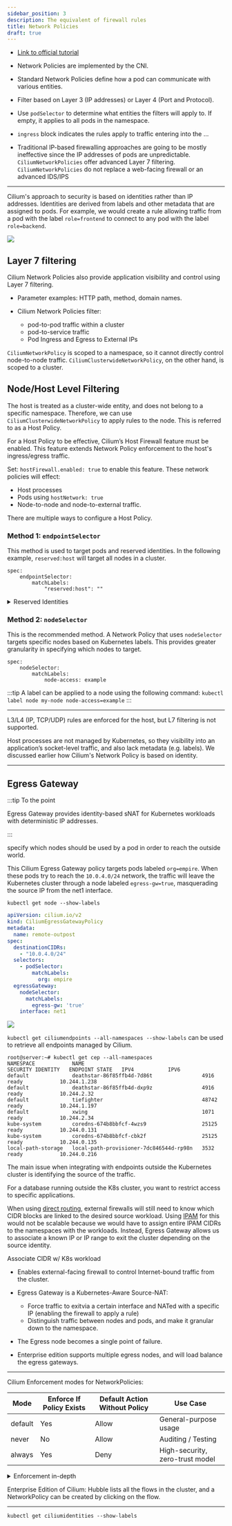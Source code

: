 ```yaml
---
sidebar_position: 3
description: The equivalent of firewall rules
title: Network Policies
draft: true
---
```


- [Link to official tutorial](https://editor.cilium.io/)


- Network Policies are implemented by the CNI.
- Standard Network Policies define how a pod can communicate with various entities.
- Filter based on Layer 3 (IP addresses) or Layer 4 (Port and Protocol).
- Use `podSelector` to determine what entities the filters will apply to. If empty, it applies to all pods in the namespace.
- `ingress` block indicates the rules apply to traffic entering into the ...
- Traditional IP-based firewalling approaches are going to be mostly ineffective since the IP addresses of pods are unpredictable.
`CiliumNetworkPolicies` offer advanced Layer 7 filtering.
`CiliumNetworkPolicies` do not replace a web-facing firewall or an advanced IDS/IPS

---

Cilium's approach to security is based on identities rather than IP addresses.
Identities are derived from labels and other metadata that are assigned to pods.
For example, we would create a rule allowing traffic from a pod with the label `role=frontend` to connect to any pod with the label `role=backend`.

![](https://play.instruqt.com/assets/tracks/ucdsyxm1sfzh/c8aefb5236f2b02b7c3d775ae88d8539/assets/identity_store.png)

## Layer 7 filtering
Cilium Network Policies also provide application visibility and control using Layer 7 filtering.
- Parameter examples: HTTP path, method, domain names.

- Cilium Network Policies filter: 
    - pod-to-pod traffic within a cluster
    - pod-to-service traffic
    - Pod Ingress and Egress to External IPs

`CiliumNetworkPolicy` is scoped to a namespace, so it cannot directly control node-to-node traffic.
`CiliumClusterwideNetworkPolicy`, on the other hand, is scoped to a cluster.

## Node/Host Level Filtering
The host is treated as a cluster-wide entity, and does not belong to a specific namespace.
Therefore, we can use `CiliumClusterwideNetworkPolicy` to apply rules to the node.
This is referred to as a Host Policy.

For a Host Policy to be effective, Cilium’s Host Firewall feature must be enabled. This feature extends Network Policy enforcement to the host's ingress/egress traffic.

Set: `hostFirewall.enabled: true` to enable this feature.
These network policies will effect:
- Host processes
- Pods using `hostNetwork: true`
- Node-to-node and node-to-external traffic.

There are multiple ways to configure a Host Policy.

### Method 1: `endpointSelector`

This method is used to target pods and reserved identities. In the following example, `reserved:host` will target all nodes in a cluster.

```
spec:
    endpointSelector:
        matchLabels:
            "reserved:host": ""
```

<details>
<summary> Reserved Identities </summary>

Reserved Identities are especially useful when no Kubernetes label exists for the traffic source.

| Identity       | Description                                                                                                          |
|----------------|----------------------------------------------------------------------------------------------------------------------|
| world          | All traffic from or to outside the cluster                                                                           |
| cluster        | Internal cluster traffic between pods that are managed by Cilium                                                    |
| kube-apiserver | Allow or restrict traffic to/from the control plane                                                                  |
| host           | Matches traffic to/from the host, rather than a pod. This applies to all nodes in the cluster.                      |
| unmanaged      | Matches endpoints not managed by Cilium                                                                              |
| remote-node    | Node IPs of other Cilium-managed nodes; helpful for securing node-to-node traffic when using encrypted tunneling.   |

Reserved Identities are best used in `fromEntities` / `toEntities`, e.g.:

```
ingress:
- fromEntities:
  - world
```

</details>

### Method 2: `nodeSelector`
This is the recommended method. A Network Policy that uses `nodeSelector` targets specific nodes based on Kubernetes labels. This provides greater granularity in specifying which nodes to target.

```
spec:
    nodeSelector:
        matchLabels:
            node-access: example
```

:::tip
A label can be applied to a node using the following command: `kubectl label node my-node node-access=example`
:::

---

L3/L4 (IP, TCP/UDP) rules are enforced for the host, but L7 filtering is not supported.

Host processes are not managed by Kubernetes, so they visibility into an application’s socket-level traffic, and also lack metadata (e.g. labels). We discussed earlier how Cilium's Network Policy is based on identity.


---

## Egress Gateway
:::tip To the point

Egress Gateway provides identity-based sNAT for Kubernetes workloads with deterministic IP addresses.

:::

specify which nodes should be used by a pod in order to reach the outside world.


This Cilium Egress Gateway policy targets pods labeled `org=empire`.
When these pods try to reach the `10.0.4.0/24` network, the traffic will leave the Kubernetes cluster through a node labeled `egress-gw=true`, masquerading the source IP from the net1 interface.

```
kubectl get node --show-labels
```


```yaml
apiVersion: cilium.io/v2
kind: CiliumEgressGatewayPolicy
metadata:
  name: remote-outpost
spec:
  destinationCIDRs:
    - "10.0.4.0/24"
  selectors:
    - podSelector:
        matchLabels:
          org: empire
  egressGateway:
    nodeSelector:
      matchLabels:
        egress-gw: 'true'
    interface: net1
```



![](https://play.instruqt.com/assets/tracks/ylhikjm5qpjv/2c3d646c3afa919249c23a457a5248da/assets/egress_gw_schema.png)

`kubectl get ciliumendpoints --all-namespaces --show-labels` can be used to retrieve all endpoints managed by Cilium.

```
root@server:~# kubectl get cep --all-namespaces
NAMESPACE            NAME                                      SECURITY IDENTITY   ENDPOINT STATE   IPV4           IPV6
default              deathstar-86f85ffb4d-7d86t                4916                ready            10.244.1.238   
default              deathstar-86f85ffb4d-dxp9z                4916                ready            10.244.2.32    
default              tiefighter                                48742               ready            10.244.1.197   
default              xwing                                     1071                ready            10.244.2.34    
kube-system          coredns-674b8bbfcf-4wzs9                  25125               ready            10.244.0.131   
kube-system          coredns-674b8bbfcf-cbk2f                  25125               ready            10.244.0.135   
local-path-storage   local-path-provisioner-7dc846544d-rp98n   3532                ready            10.244.0.216   
```

The main issue when integrating with endpoints outside the Kubernetes cluster is identifying the source of the traffic.

For a database running outside the K8s cluster, you want to restrict access to specific applications.

When using [direct routing](./routing.md#2-native--direct-routing), external firewalls will still need to know which CIDR blocks are linked to the desired source workload. Using [IPAM](./IPAM.md) for this would not be scalable because we would have to assign entire IPAM CIDRs to the namespaces with the workloads. Instead, Egress Gateway allows us to associate a known IP or IP range to exit the cluster depending on the source identity.



Associate CIDR w/ K8s workload

- Enables external-facing firewall to control Internet-bound traffic from the cluster.

- Egress Gateway is a Kubernetes-Aware Source-NAT:
    - Force traffic to exitvia a certain interface and NATed with a specific IP (enabling the firewall to apply a rule)
    - Distinguish traffic between nodes and pods, and make it granular down to the namespace.

- The Egress node becomes a single point of failure.
- Enterprise edition supports multiple egress nodes, and will load balance the egress gateways.


---

Cilium Enforcement modes for NetworkPolicies:

| Mode     | Enforce If Policy Exists | Default Action Without Policy | Use Case                        |
|----------|---------------------------|-------------------------------|---------------------------------|
| default  | Yes                       | Allow                         | General-purpose usage           |
| never    | No                        | Allow                         | Auditing / Testing              |
| always   | Yes                       | Deny                          | High-security, zero-trust model |

<details>
<summary> Enforcement in-depth </summary>

### `default`
    - **Behavior**: Network policies are enforced only if they exist. If no policy applies to the endpoint, all traffic is allowed.
    - **Implication**: Once a policy is attached to an endpoint, enforcement kicks in — only traffic explicitly allowed by the policy is permitted. If no policies match, traffic is not denied by default.
    - **Use case**: This is the standard mode and is often the default behavior.

---

### `never`
    - **Behavior**: Cilium does not enforce any policy, regardless of whether one is defined.
    - **Implication**: All traffic is allowed, making it useful for auditing or testing policies without enforcing them.
    - **Use case**: Ideal for staging environments or when testing the impact of policies before enabling enforcement.

---

### `always`
    - **Behavior**: Cilium enforces policies even if none are defined.
    - **Implication**: In the absence of a matching policy, all traffic is dropped. This ensures that traffic is only allowed when explicitly permitted.
    - **Use case**: Highly secure environments where a deny-by-default stance is necessary, enforcing zero trust by default.

</details>

Enterprise Edition of Cilium: Hubble lists all the flows in the cluster, and a NetworkPolicy can be created by clicking on the flow.


---

```shell
kubectl get ciliumidentities --show-labels
```